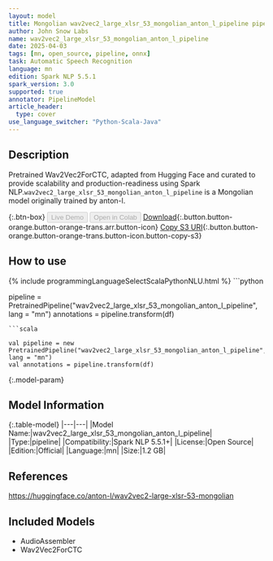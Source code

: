 ```yaml
---
layout: model
title: Mongolian wav2vec2_large_xlsr_53_mongolian_anton_l_pipeline pipeline Wav2Vec2ForCTC from anton-l
author: John Snow Labs
name: wav2vec2_large_xlsr_53_mongolian_anton_l_pipeline
date: 2025-04-03
tags: [mn, open_source, pipeline, onnx]
task: Automatic Speech Recognition
language: mn
edition: Spark NLP 5.5.1
spark_version: 3.0
supported: true
annotator: PipelineModel
article_header:
  type: cover
use_language_switcher: "Python-Scala-Java"
---
```


## Description

Pretrained Wav2Vec2ForCTC, adapted from Hugging Face and curated to provide scalability and production-readiness using Spark NLP.`wav2vec2_large_xlsr_53_mongolian_anton_l_pipeline` is a Mongolian model originally trained by anton-l.

{:.btn-box}
<button class="button button-orange" disabled>Live Demo</button>
<button class="button button-orange" disabled>Open in Colab</button>
[Download](https://s3.amazonaws.com/auxdata.johnsnowlabs.com/public/models/wav2vec2_large_xlsr_53_mongolian_anton_l_pipeline_mn_5.5.1_3.0_1743684505529.zip){:.button.button-orange.button-orange-trans.arr.button-icon}
[Copy S3 URI](s3://auxdata.johnsnowlabs.com/public/models/wav2vec2_large_xlsr_53_mongolian_anton_l_pipeline_mn_5.5.1_3.0_1743684505529.zip){:.button.button-orange.button-orange-trans.button-icon.button-copy-s3}

## How to use



<div class="tabs-box" markdown="1">
{% include programmingLanguageSelectScalaPythonNLU.html %}
```python

pipeline = PretrainedPipeline("wav2vec2_large_xlsr_53_mongolian_anton_l_pipeline", lang = "mn")
annotations =  pipeline.transform(df)   

```
```scala

val pipeline = new PretrainedPipeline("wav2vec2_large_xlsr_53_mongolian_anton_l_pipeline", lang = "mn")
val annotations = pipeline.transform(df)

```
</div>

{:.model-param}
## Model Information

{:.table-model}
|---|---|
|Model Name:|wav2vec2_large_xlsr_53_mongolian_anton_l_pipeline|
|Type:|pipeline|
|Compatibility:|Spark NLP 5.5.1+|
|License:|Open Source|
|Edition:|Official|
|Language:|mn|
|Size:|1.2 GB|

## References

https://huggingface.co/anton-l/wav2vec2-large-xlsr-53-mongolian

## Included Models

- AudioAssembler
- Wav2Vec2ForCTC